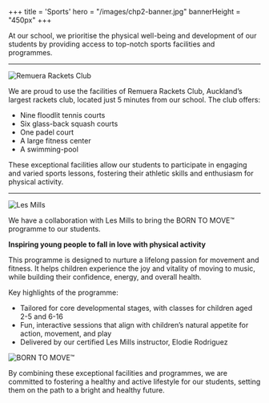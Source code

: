 +++
title = 'Sports'
hero = "/images/chp2-banner.jpg"
bannerHeight = "450px"
+++

At our school, we prioritise the physical well-being and development of our students by providing access to top-notch sports facilities and programmes.

----

![Remuera Rackets Club](/images/remuera-rackets-club-logo.png "Remuera Rackets Club")

We are proud to use the facilities of Remuera Rackets Club, Auckland’s largest rackets club, located just 5 minutes from our school. The club offers:

* Nine floodlit tennis courts
* Six glass-back squash courts
* One padel court
* A large fitness center
* A swimming-pool

These exceptional facilities allow our students to participate in engaging and varied sports lessons, fostering their athletic skills and enthusiasm for physical activity.

----

![Les Mills](/images/les-mills-logo.png "Les Mills")

We have a collaboration with Les Mills to bring the BORN TO MOVE™ programme to our students.

**Inspiring young people to fall in love with physical activity**

This programme is designed to nurture a lifelong passion for movement and fitness. It helps children experience the joy and vitality of moving to music, while building their confidence, energy, and overall health.

Key highlights of the programme:

* Tailored for core developmental stages, with classes for children aged 2-5 and 6-16
* Fun, interactive sessions that align with children’s natural appetite for action, movement, and play
* Delivered by our certified Les Mills instructor, Elodie Rodriguez

![BORN TO MOVE™](/images/born-to-move-logo.png "BORN TO MOVE™")

By combining these exceptional facilities and programmes, we are committed to fostering a healthy and active lifestyle for our students, setting them on the path to a bright and healthy future.


